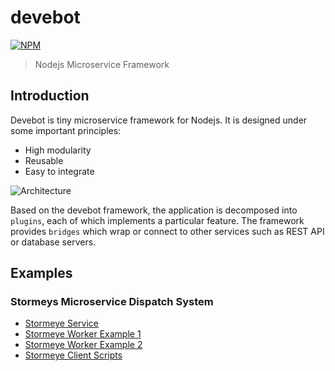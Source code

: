 # devebot

[![NPM](https://nodei.co/npm/devebot.png?downloads=true&downloadRank=true&stars=true)](https://nodei.co/npm/devebot/)

> Nodejs Microservice Framework

## Introduction

Devebot is tiny microservice framework for Nodejs. It is designed under some important principles:

* High modularity
* Reusable
* Easy to integrate

![Architecture](https://raw.github.com/devebot/devebot/master/docs/modules/ROOT/assets/images/devebot-architecture.png)


Based on the devebot framework, the application is decomposed into `plugins`, each of which implements a particular feature. The framework provides `bridges` which wrap or connect to other services such as REST API or database servers.

## Examples

### Stormeys Microservice Dispatch System

* [Stormeye Service](https://github.com/pnhung177/stormeye-dispatcher)
* [Stormeye Worker Example 1](https://github.com/pnhung177/stormeye-worker-node1)
* [Stormeye Worker Example 2](https://github.com/pnhung177/stormeye-worker-node2)
* [Stormeye Client Scripts](https://github.com/pnhung177/stormeye-client)
